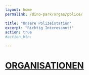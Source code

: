 ```yaml
---
layout: home
permalink: /dino-park/orgas/police/

title: "Unsere Polizeistation"
excerpt: "Richtig Interesannt!"
action: true
#action_btn:

---
```


# [ORGANISATIONEN](/dino-park/orgas/)
